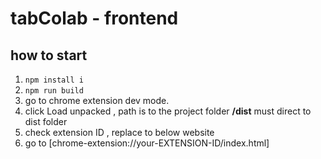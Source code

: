 # tabColab - frontend

## how to start
1. ```npm install i```
2. ```npm run build``` 
3. go to chrome extension dev mode. 
4.  click Load unpacked , path is to the project folder  **/dist** 
      must direct to dist folder
5.  check extension ID , replace to below website 
6.  go to [chrome-extension://your-EXTENSION-ID/index.html]


